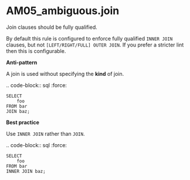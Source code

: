 # AM05_ambiguous.join

Join clauses should be fully qualified.

By default this rule is configured to enforce fully qualified ``INNER JOIN``
clauses, but not ``[LEFT/RIGHT/FULL] OUTER JOIN``. If you prefer a stricter
lint then this is configurable.

**Anti-pattern**

A join is used without specifying the **kind** of join.

.. code-block:: sql
   :force:

    SELECT
        foo
    FROM bar
    JOIN baz;

**Best practice**

Use ``INNER JOIN`` rather than ``JOIN``.

.. code-block:: sql
   :force:

    SELECT
        foo
    FROM bar
    INNER JOIN baz;
